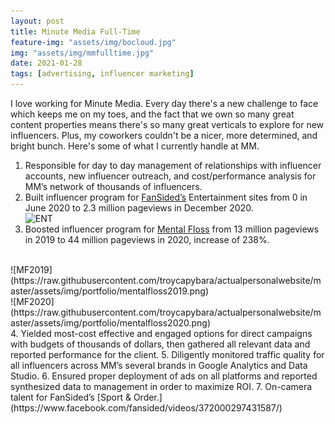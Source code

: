 ```yaml
---
layout: post
title: Minute Media Full-Time
feature-img: "assets/img/bocloud.jpg"
img: "assets/img/mmfulltime.jpg"
date: 2021-01-28
tags: [advertising, influencer marketing]
---
```


I love working for Minute Media. Every day there's a new challenge to face which keeps me on my toes, and the fact that we own so many great content properties means there's so many great verticals to explore for new influencers. Plus, my coworkers couldn't be a nicer, more determined, and bright bunch. Here's some of what I currently handle at MM.

1. Responsible for day to day management of relationships with influencer accounts, new influencer outreach, and cost/performance analysis for MM’s network of thousands of influencers.
2. Built influencer program for [FanSided’s](https://fansided.com/network/entertainment/) Entertainment sites from 0 in June 2020 to 2.3 million pageviews in December 2020. <br/>
![ENT](https://raw.githubusercontent.com/troycapybara/actualpersonalwebsite/master/assets/portfolio/img/fansidedentertainment.png)
3. Boosted influencer program for [Mental Floss](https://www.mentalfloss.com/) from 13 million pageviews in 2019 to 44 million pageviews in 2020, increase of 238%.
<br/>
![MF2019](https://raw.githubusercontent.com/troycapybara/actualpersonalwebsite/master/assets/img/portfolio/mentalfloss2019.png) <br/>
![MF2020](https://raw.githubusercontent.com/troycapybara/actualpersonalwebsite/master/assets/img/portfolio/mentalfloss2020.png) <br/>
4. Yielded most-cost effective and engaged options for direct campaigns  with budgets of thousands of dollars, then gathered all relevant data and reported performance for the client.
5. Diligently monitored traffic quality for all influencers across MM’s several brands in Google Analytics and Data Studio.
6. Ensured proper deployment of ads on all platforms and reported synthesized data to management in order to maximize ROI.
7. On-camera talent for FanSided’s [Sport & Order.](https://www.facebook.com/fansided/videos/372000297431587/) 
